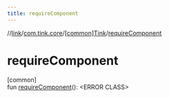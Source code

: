 ```yaml
---
title: requireComponent
---
```

//[link](../../../index.html)/[com.tink.core](../index.html)/[[common]Tink](index.html)/[requireComponent](require-component.html)



# requireComponent



[common]\
fun [requireComponent](require-component.html)(): &lt;ERROR CLASS&gt;




